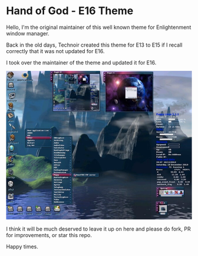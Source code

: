 # Hand of God - E16 Theme

Hello, I'm the original maintainer of this well known theme for Enlightenment window manager.

Back in the old days, Technoir created this theme for E13 to E15 if I recall correctly that it was not updated for E16.

I took over the maintainer of the theme and updated it for E16.

<img src="e16_hand_of_god.jpg" />

I think it will be much deserved to leave it up on here and please do fork, PR for improvements, or star this repo.

Happy times.
